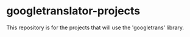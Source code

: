 # googletranslator-projects
This repository is for the projects that will use the 'googletrans' library.
